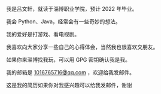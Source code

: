 我是吕文轩，就读于淄博职业学院，预计 2022 年毕业。

我会 Python、Java，经常会有一些奇妙的想法。

我的爱好是打游戏、看电视剧。

我喜欢向大家分享一些自己的心得体会，当然我也很喜欢交朋友。

如果你来淄博找我玩，可以用 GPG 密钥确认我是我。

我的邮箱是 1016765716@qq.com ，欢迎给我发邮件。

这是我的简历如果你对我感兴趣可以给我发邮件，谢谢

